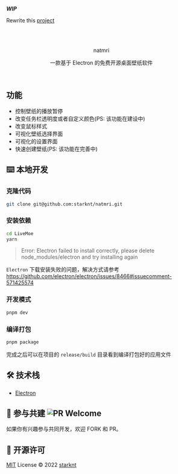 ***WIP***

Rewrite this [project](https://github.com/starknt/LiveMoe)

<br>
<br>
<p align="center">
 natmri
</p>

<p align="center">
 一款基于 Electron 的免费开源桌面壁纸软件
</p>
<br>

## 功能

- 控制壁纸的播放暂停
- 改变任务栏透明度或者自定义颜色(PS: 该功能在建设中)
- 改变鼠标样式
- 可视化壁纸选择界面
- 可视化的设置界面
- 快速创建壁纸(PS: 该功能在完善中)

## ⌨️ 本地开发

### 克隆代码

```bash
git clone git@github.com:starknt/natmri.git
```

### 安装依赖

```bash
cd LiveMoe
yarn
```

> Error: Electron failed to install correctly, please delete node_modules/electron and try installing again

`Electron` 下载安装失败的问题，解决方式请参考 <https://github.com/electron/electron/issues/8466#issuecomment-571425574>

### 开发模式

```bash
pnpm dev
```

### 编译打包

```bash
pnpm package
```

完成之后可以在项目的 `release/build` 目录看到编译打包好的应用文件

## 🛠 技术栈

- [Electron](https://electronjs.org/)

## 🤝 参与共建 ![PR Welcome](https://img.shields.io/badge/PR-welcome-brightgreen.svg?style=flat)

如果你有兴趣参与共同开发，欢迎 FORK 和 PR。

## 📜 开源许可

[MIT](./LICENSE) License © 2022 [starknt](https://github.com/starknt)
